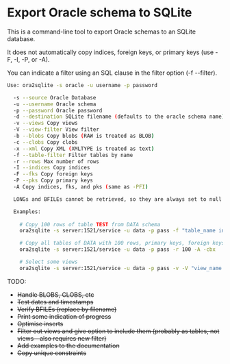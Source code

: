 # Export Oracle schema to SQLite

This is a command-line tool to export Oracle schemas to an SQLite database.

It does not automatically copy indices, foreign keys, or primary keys (use -F, -I, -P, or -A).

You can indicate a filter using an SQL clause in the filter option (-f --filter). 

```sh
Use: ora2sqlite -s oracle -u username -p password 

  -s --source Oracle Database 
  -u --username Oracle schema 
  -p --password Oracle password 
  -d --destination SQLite filename (defaults to the oracle schema name)
  -v --views Copy views
  -V --view-filter View filter
  -b --blobs Copy blobs (RAW is treated as BLOB) 
  -c --clobs Copy clobs
  -x --xml Copy XML (XMLTYPE is treated as text)
  -f --table-filter Filter tables by name
  -r --rows Max number of rows
  -I --indices Copy indices
  -F --fks Copy foreign keys
  -P --pks Copy primary keys
  -A Copy indices, fks, and pks (same as -PFI)

  LONGs and BFILEs cannot be retrieved, so they are always set to null.

  Examples: 
  
    # Copy 100 rows of table TEST from DATA schema
    ora2sqlite -s server:1521/service -u data -p pass -f "table_name in ('TEST')" -r 100

    # Copy all tables of DATA with 100 rows, primary keys, foreign keys, indices, clobs, blobs, and XMLType
    ora2sqlite -s server:1521/service -u data -p pass -r 100 -A -cbx

    # Select some views
    ora2sqlite -s server:1521/service -u data -p pass -v -V "view_name like '%HR%'"
```

TODO:

- ~~Handle BLOBS, CLOBS, etc~~
- ~~Test dates and timestamps~~
- ~~Verify BFILEs (replace by filename)~~
- ~~Print some indication of progress~~
- ~~Optimise inserts~~
- ~~Filter out views and give option to include them (probably as tables, not views - also requires new filter)~~
- ~~Add examples to the documentation~~
- ~~Copy unique constraints~~